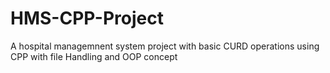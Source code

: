 # HMS-CPP-Project
A hospital managemnent system project with basic CURD operations using CPP with file Handling and OOP concept 
